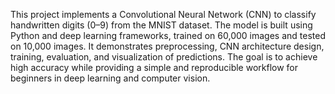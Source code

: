 This project implements a Convolutional Neural Network (CNN) to classify handwritten digits (0–9) from the MNIST dataset. The model is built using Python and deep learning frameworks, trained on 60,000 images and tested on 10,000 images. It demonstrates preprocessing, CNN architecture design, training, evaluation, and visualization of predictions. The goal is to achieve high accuracy while providing a simple and reproducible workflow for beginners in deep learning and computer vision.
